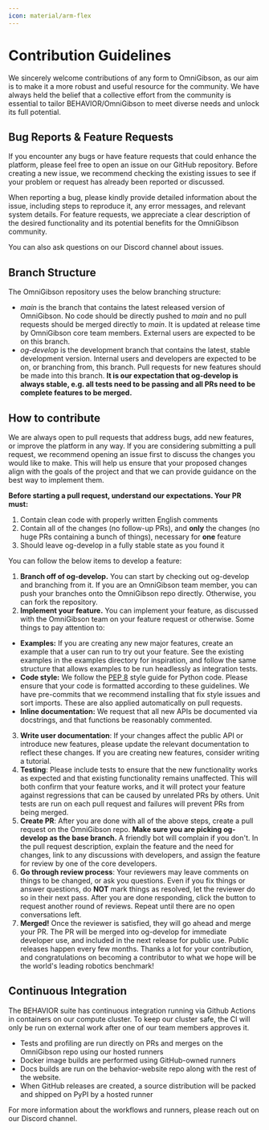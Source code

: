 ```yaml
---
icon: material/arm-flex
---
```


# **Contribution Guidelines**

We sincerely welcome contributions of any form to OmniGibson, as our aim is to make it a more robust and useful resource for the community. We have always held the belief that a collective effort from the community is essential to tailor BEHAVIOR/OmniGibson to meet diverse needs and unlock its full potential. 

## **Bug Reports & Feature Requests**

If you encounter any bugs or have feature requests that could enhance the platform, please feel free to open an issue on our GitHub repository. Before creating a new issue, we recommend checking the existing issues to see if your problem or request has already been reported or discussed. 

When reporting a bug, please kindly provide detailed information about the issue, including steps to reproduce it, any error messages, and relevant system details. For feature requests, we appreciate a clear description of the desired functionality and its potential benefits for the OmniGibson community.

You can also ask questions on our Discord channel about issues.

## **Branch Structure**

The OmniGibson repository uses the below branching structure:

* *main* is the branch that contains the latest released version of OmniGibson. No code should be directly pushed to *main* and no pull requests should be merged directly to *main*. It is updated at release time by OmniGibson core team members. External users are expected to be on this branch.
* *og-develop* is the development branch that contains the latest, stable development version. Internal users and developers are expected to be on, or branching from, this branch. Pull requests for new features should be made into this branch. **It is our expectation that og-develop is always stable, e.g. all tests need to be passing and all PRs need to be complete features to be merged.**

## **How to contribute**

We are always open to pull requests that address bugs, add new features, or improve the platform in any way. If you are considering submitting a pull request, we recommend opening an issue first to discuss the changes you would like to make. This will help us ensure that your proposed changes align with the goals of the project and that we can provide guidance on the best way to implement them.

**Before starting a pull request, understand our expectations. Your PR must:**

1. Contain clean code with properly written English comments
2. Contain all of the changes (no follow-up PRs), and **only** the changes (no huge PRs containing a bunch of things), necessary for **one** feature
3. Should leave og-develop in a fully stable state as you found it

You can follow the below items to develop a feature:

1. **Branch off of og-develop.** You can start by checking out og-develop and branching from it. If you are an OmniGibson team member, you can push your branches onto the OmniGibson repo directly. Otherwise, you can fork the repository.
2. **Implement your feature.** You can implement your feature, as discussed with the OmniGibson team on your feature request or otherwise. Some things to pay attention to:
  - **Examples:** If you are creating any new major features, create an example that a user can run to try out your feature. See the existing examples in the examples directory for inspiration, and follow the same structure that allows examples to be run headlessly as integration tests.
  - **Code style:** We follow the [PEP 8](https://www.python.org/dev/peps/pep-0008/) style guide for Python code. Please ensure that your code is formatted according to these guidelines. We have pre-commits that we recommend installing that fix style issues and sort imports. These are also applied automatically on pull requests.
  - **Inline documentation:** We request that all new APIs be documented via docstrings, and that functions be reasonably commented.
3. **Write user documentation**: If your changes affect the public API or introduce new features, please update the relevant documentation to reflect these changes. If you are creating new features, consider writing a tutorial.
4. **Testing**: Please include tests to ensure that the new functionality works as expected and that existing functionality remains unaffected. This will both confirm that your feature works, and it will protect your feature against regressions that can be caused by unrelated PRs by others. Unit tests are run on each pull request and failures will prevent PRs from being merged.
5. **Create PR**: After you are done with all of the above steps, create a pull request on the OmniGibson repo. **Make sure you are picking og-develop as the base branch.** A friendly bot will complain if you don't. In the pull request description, explain the feature and the need for changes, link to any discussions with developers, and assign the feature for review by one of the core developers.
6. **Go through review process**: Your reviewers may leave comments on things to be changed, or ask you questions. Even if you fix things or answer questions, do **NOT** mark things as resolved, let the reviewer do so in their next pass. After you are done responding, click the button to request another round of reviews. Repeat until there are no open conversations left.
7. **Merged!** Once the reviewer is satisfied, they will go ahead and merge your PR. The PR will be merged into og-develop for immediate developer use, and included in the next release for public use. Public releases happen every few months. Thanks a lot for your contribution, and congratulations on becoming a contributor to what we hope will be the world's leading robotics benchmark!

## **Continuous Integration**
The BEHAVIOR suite has continuous integration running via Github Actions in containers on our compute cluster. To keep our cluster safe, the CI will only be run on external work after one of our team members approves it.

* Tests and profiling are run directly on PRs and merges on the OmniGibson repo using our hosted runners
* Docker image builds are performed using GitHub-owned runners
* Docs builds are run on the behavior-website repo along with the rest of the website.
* When GitHub releases are created, a source distribution will be packed and shipped on PyPI by a hosted runner

For more information about the workflows and runners, please reach out on our Discord channel.